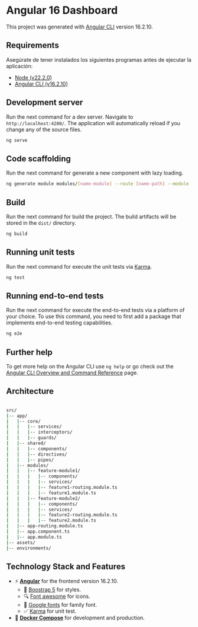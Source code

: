 # Angular 16 Dashboard

This project was generated with [Angular CLI](https://github.com/angular/angular-cli) version 16.2.10.

## Requirements

Asegúrate de tener instalados los siguientes programas antes de ejecutar la aplicación:

- [Node (v22.2.0)](https://nodejs.org/en)
- [Angular CLI (v16.2.10)](https://angular.io/cli)

## Development server

Run the next command for a dev server. Navigate to `http://localhost:4200/`. The application will automatically reload if you change any of the source files.

```bash
ng serve
```

## Code scaffolding

Run the next command for generate a new component with lazy loading.

```bash
ng generate module modules/[name-module] --route [name-path] --module [name-module-main]

```

## Build

Run the next command for build the project. The build artifacts will be stored in the `dist/` directory.

```bash
ng build
```

## Running unit tests

Run the next command for execute the unit tests via [Karma](https://karma-runner.github.io).

```bash
ng test
```

## Running end-to-end tests

Run the next command for execute the end-to-end tests via a platform of your choice. To use this command, you need to first add a package that implements end-to-end testing capabilities.

```bash
ng e2e
```

## Further help

To get more help on the Angular CLI use `ng help` or go check out the [Angular CLI Overview and Command Reference](https://angular.io/cli) page.

## Architecture

```bash

src/
|-- app/
|   |-- core/
|   |   |-- services/
|   |   |-- interceptors/
|   |   |-- guards/
|   |-- shared/
|   |   |-- components/
|   |   |-- directives/
|   |   |-- pipes/
|   |-- modules/
|   |   |-- feature-module1/
|   |   |   |-- components/
|   |   |   |-- services/
|   |   |   |-- feature1-routing.module.ts
|   |   |   |-- feature1.module.ts
|   |   |-- feature-module2/
|   |   |   |-- components/
|   |   |   |-- services/
|   |   |   |-- feature2-routing.module.ts
|   |   |   |-- feature2.module.ts
|   |-- app-routing.module.ts
|   |-- app.component.ts
|   |-- app.module.ts
|-- assets/
|-- environments/

```

## Technology Stack and Features

- ⚡ [**Angular**](https://fastapi.tiangolo.com) for the frontend version 16.2.10.
    - 🎨 [Boostrap 5](https://getbootstrap.com/) for styles.
    - 🔍 [Font awesome](https://fontawesome.com/search?m=free&o=r) for icons.
    - 🧰 [Google fonts](https://fonts.google.com/specimen/DM+Sans) for family font.
    - ✅ [Karma](https://karma-runner.github.io) for unit test.
- 🐋 [**Docker Compose**](https://www.docker.com) for development and production.

